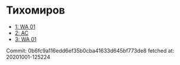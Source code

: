 # Тихомиров
- [1: WA 01](1.md)
- [2: AC](2.md)
- [3: WA 01](3.md)

Commit: 0b6fc9a116edd6ef35b0cba41633d645bf773de8
 fetched at: 20201001-125224
